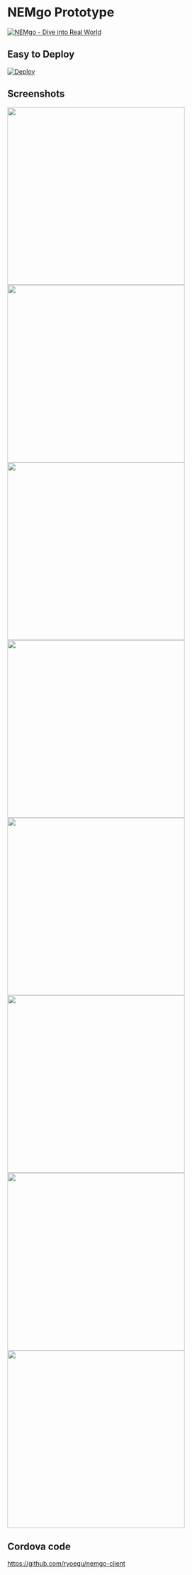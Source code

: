 # NEMgo Prototype

[![NEMgo - Dive into Real World](https://img.youtube.com/vi/bQ0aXev0WFQ/0.jpg)](https://www.youtube.com/watch?v=bQ0aXev0WFQ)

## Easy to Deploy

<a href="https://heroku.com/deploy?template=https://github.com/misu007/nemgo">
  <img src="https://www.herokucdn.com/deploy/button.svg" alt="Deploy">
</a>


## Screenshots

<img src="https://raw.githubusercontent.com/misu007/for_readme/master/nemgo/NEMgo_001.png" width="400px">
<img src="https://raw.githubusercontent.com/misu007/for_readme/master/nemgo/NEMgo_002.png" width="400px">
<img src="https://raw.githubusercontent.com/misu007/for_readme/master/nemgo/NEMgo_003.png" width="400px">
<img src="https://raw.githubusercontent.com/misu007/for_readme/master/nemgo/NEMgo_004.png" width="400px">
<img src="https://raw.githubusercontent.com/misu007/for_readme/master/nemgo/NEMgo_005.png" width="400px">
<img src="https://raw.githubusercontent.com/misu007/for_readme/master/nemgo/NEMgo_006.png" width="400px">
<img src="https://raw.githubusercontent.com/misu007/for_readme/master/nemgo/NEMgo_007.png" width="400px">
<img src="https://raw.githubusercontent.com/misu007/for_readme/master/nemgo/NEMgo_008.png" width="400px">


## Cordova code
https://github.com/ryoegu/nemgo-client
